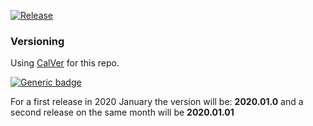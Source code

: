 [![Release](https://img.shields.io/badge/Release-2020.04.1-blue.svg)](https://shields.io/)

### Versioning

Using [CalVer](http://calver.org) for this repo.  

[![Generic badge](https://img.shields.io/badge/CalVer-YYYY.0M.MICRO-blue.svg)](https://shields.io/)

For a first release in 2020 January the version will be: **2020.01.0** and a second release on the same month will be **2020.01.01**

